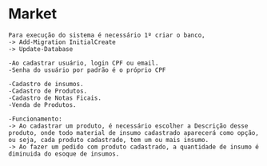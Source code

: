 # Market		
	Para execução do sistema é necessário 1º criar o banco,
	-> Add-Migration InitialCreate
	-> Update-Database
	
	-Ao cadastrar usuário, login CPF ou email.
	-Senha do usuário por padrão é o próprio CPF
	
	-Cadastro de insumos.
	-Cadastro de Produtos.
	-Cadastro de Notas Ficais.
	-Venda de Produtos.
	
	-Funcionamento:
	-> Ao cadastrar um produto, é necessário escolher a Descrição desse produto, onde todo material de insumo cadastrado aparecerá como opção,
	ou seja, cada produto cadastrado, tem um ou mais insumo.
	-> Ao fazer um pedido com produto cadastrado, a quantidade de insumo é diminuida do esoque de insumos.
	
	
	
	
